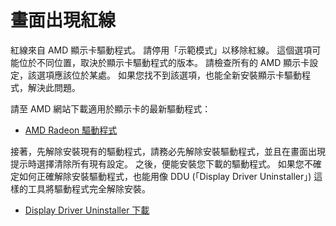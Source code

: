 # 畫面出現紅線

紅線來自 AMD 顯示卡驅動程式。 請停用「示範模式」以移除紅線。 這個選項可能位於不同位置，取決於顯示卡驅動程式的版本。 請檢查所有的 AMD 顯示卡設定，該選項應該位於某處。 如果您找不到該選項，也能全新安裝顯示卡驅動程式，解決此問題。

請至 AMD 網站下載適用於顯示卡的最新驅動程式：

* [AMD Radeon 驅動程式](https://www.amd.com/support)

接著，先解除安裝現有的驅動程式，請務必先解除安裝驅動程式，並且在畫面出現提示時選擇清除所有現有設定。 之後，便能安裝您下載的驅動程式。 如果您不確定如何正確解除安裝驅動程式，也能用像 DDU (「Display Driver Uninstaller」) 這樣的工具將驅動程式完全解除安裝。

* [Display Driver Uninstaller 下載](https://www.guru3d.com/files-details/display-driver-uninstaller-download.html)
